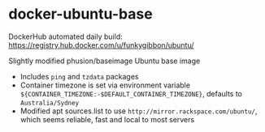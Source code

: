 # docker-ubuntu-base
DockerHub automated daily build: https://registry.hub.docker.com/u/funkygibbon/ubuntu/

Slightly modified phusion/baseimage Ubuntu base image

- Includes `ping` and `tzdata` packages
- Container timezone is set via environment variable `${CONTAINER_TIMEZONE:-$DEFAULT_CONTAINER_TIMEZONE}`, defaults to `Australia/Sydney`
- Modified apt sources.list to use `http://mirror.rackspace.com/ubuntu/`, which seems reliable, fast and local to most servers
